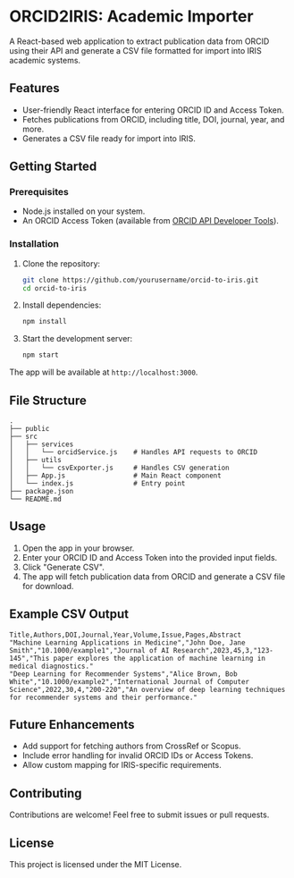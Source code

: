 # ORCID2IRIS: Academic Importer

A React-based web application to extract publication data from ORCID using their API and generate a CSV file formatted for import into IRIS academic systems.

## Features

- User-friendly React interface for entering ORCID ID and Access Token.
- Fetches publications from ORCID, including title, DOI, journal, year, and more.
- Generates a CSV file ready for import into IRIS.

## Getting Started

### Prerequisites

- Node.js installed on your system.
- An ORCID Access Token (available from [ORCID API Developer Tools](https://info.orcid.org/documentation/api-tutorials/)).

### Installation

1. Clone the repository:
   ```bash
   git clone https://github.com/yourusername/orcid-to-iris.git
   cd orcid-to-iris
   ```

2. Install dependencies:
   ```bash
   npm install
   ```

3. Start the development server:
   ```bash
   npm start
   ```

The app will be available at `http://localhost:3000`.

## File Structure

```
.
├── public
├── src
│   ├── services
│   │   └── orcidService.js    # Handles API requests to ORCID
│   ├── utils
│   │   └── csvExporter.js     # Handles CSV generation
│   ├── App.js                 # Main React component
│   └── index.js               # Entry point
├── package.json
└── README.md
```

## Usage

1. Open the app in your browser.
2. Enter your ORCID ID and Access Token into the provided input fields.
3. Click "Generate CSV".
4. The app will fetch publication data from ORCID and generate a CSV file for download.

## Example CSV Output

```
Title,Authors,DOI,Journal,Year,Volume,Issue,Pages,Abstract
"Machine Learning Applications in Medicine","John Doe, Jane Smith","10.1000/example1","Journal of AI Research",2023,45,3,"123-145","This paper explores the application of machine learning in medical diagnostics."
"Deep Learning for Recommender Systems","Alice Brown, Bob White","10.1000/example2","International Journal of Computer Science",2022,30,4,"200-220","An overview of deep learning techniques for recommender systems and their performance."
```

## Future Enhancements

- Add support for fetching authors from CrossRef or Scopus.
- Include error handling for invalid ORCID IDs or Access Tokens.
- Allow custom mapping for IRIS-specific requirements.

## Contributing

Contributions are welcome! Feel free to submit issues or pull requests.

## License

This project is licensed under the MIT License.
